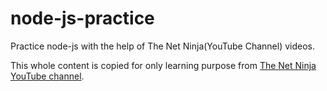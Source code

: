 # node-js-practice
Practice node-js with the help of The Net Ninja(YouTube Channel) videos.

This whole content is copied for only learning purpose from <a href="https://www.youtube.com/playlist?list=PL4cUxeGkcC9gcy9lrvMJ75z9maRw4byYp" target="_blank">The Net Ninja YouTube channel</a>.

